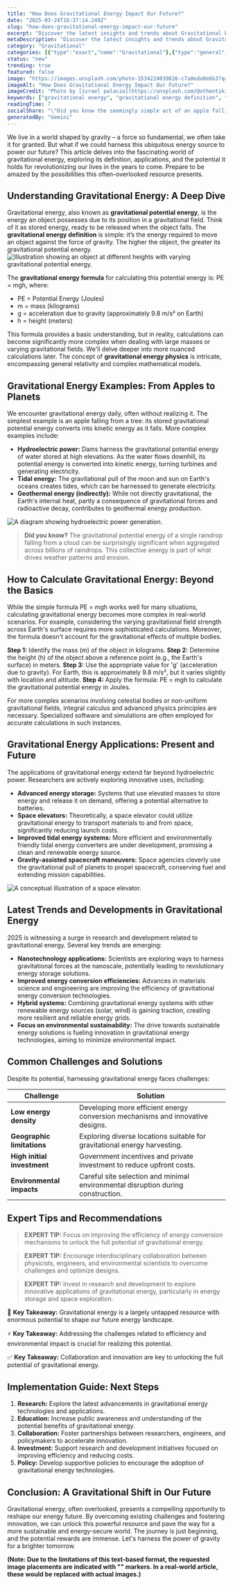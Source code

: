 ```yaml
---
title: "How Does Gravitational Energy Impact Our Future?"
date: "2025-03-24T16:37:14.249Z"
slug: "how-does-gravitational-energy-impact-our-future"
excerpt: "Discover the latest insights and trends about Gravitational Energy. This comprehensive guide covers everything you need to know about Gravitational Energy in 2025."
metaDescription: "Discover the latest insights and trends about Gravitational Energy. This comprehensive guide covers everything you need to know about Gravitational Energy ..."
category: "Gravitational"
categories: [{"type":"exact","name":"Gravitational"},{"type":"general","name":"Physics"},{"type":"medium","name":"Astrophysics"},{"type":"specific","name":"Black Holes"},{"type":"niche","name":"Accretion Disk"}]
status: "new"
trending: true
featured: false
image: "https://images.unsplash.com/photo-1534224039826-c7a0eda0e6b3?q=85&w=1200&fit=max&fm=webp&auto=compress"
imageAlt: "How Does Gravitational Energy Impact Our Future?"
imageCredit: "Photo by [israel palacio](https://unsplash.com/@othentikisra) on Unsplash"
keywords: ["gravitational energy", "gravitational energy definition", "gravitational potential energy", "gravitational energy formula", "gravitational energy examples", "how to calculate gravitational energy", "gravitational energy physics", "buy gravitational energy meter", "gravitational energy applications", "gravitational energy renewable energy"]
readingTime: 7
socialShare: "\"Did you know the seemingly simple act of an apple falling from a tree embodies a powerful force – gravitational energy – that holds the key to our future energy solutions?\""
generatedBy: "Gemini"
---
```




We live in a world shaped by gravity – a force so fundamental, we often take it for granted. But what if we could harness this ubiquitous energy source to power our future?  This article delves into the fascinating world of gravitational energy, exploring its definition, applications, and the potential it holds for revolutionizing our lives in the years to come.  Prepare to be amazed by the possibilities this often-overlooked resource presents.

## Understanding Gravitational Energy: A Deep Dive

Gravitational energy, also known as **gravitational potential energy**, is the energy an object possesses due to its position in a gravitational field.  Think of it as stored energy, ready to be released when the object falls.  The **gravitational energy definition** is simple: it’s the energy required to move an object against the force of gravity.  The higher the object, the greater its gravitational potential energy. ![Illustration showing an object at different heights with varying gravitational potential energy.](https://images.unsplash.com/photo-1451187580459-43490279c0fa?q=85&w=1200&fit=max&fm=webp&auto=compress)

The **gravitational energy formula** for calculating this potential energy is:  PE = mgh, where:

* PE = Potential Energy (Joules)
* m = mass (kilograms)
* g = acceleration due to gravity (approximately 9.8 m/s² on Earth)
* h = height (meters)

This formula provides a basic understanding, but in reality, calculations can become significantly more complex when dealing with large masses or varying gravitational fields.  We'll delve deeper into more nuanced calculations later.  The concept of **gravitational energy physics** is intricate, encompassing general relativity and complex mathematical models.

##  Gravitational Energy Examples:  From Apples to Planets

We encounter gravitational energy daily, often without realizing it.  The simplest example is an apple falling from a tree: its stored gravitational potential energy converts into kinetic energy as it falls.  More complex examples include:

* **Hydroelectric power:** Dams harness the gravitational potential energy of water stored at high elevations.  As the water flows downhill, its potential energy is converted into kinetic energy, turning turbines and generating electricity.
* **Tidal energy:** The gravitational pull of the moon and sun on Earth's oceans creates tides, which can be harnessed to generate electricity.
* **Geothermal energy (indirectly):** While not directly gravitational, the Earth's internal heat, partly a consequence of gravitational forces and radioactive decay, contributes to geothermal energy production.

![A diagram showing hydroelectric power generation.](https://images.unsplash.com/photo-1484417894907-623942c8ee29?q=85&w=1200&fit=max&fm=webp&auto=compress)

> **Did you know?** The gravitational potential energy of a single raindrop falling from a cloud can be surprisingly significant when aggregated across billions of raindrops. This collective energy is part of what drives weather patterns and erosion.

## How to Calculate Gravitational Energy: Beyond the Basics

While the simple formula PE = mgh works well for many situations, calculating gravitational energy becomes more complex in real-world scenarios. For example, considering the varying gravitational field strength across Earth's surface requires more sophisticated calculations.  Moreover, the formula doesn't account for the gravitational effects of multiple bodies.

**Step 1:** Identify the mass (m) of the object in kilograms.
**Step 2:** Determine the height (h) of the object above a reference point (e.g., the Earth's surface) in meters.
**Step 3:** Use the appropriate value for 'g' (acceleration due to gravity). For Earth, this is approximately 9.8 m/s², but it varies slightly with location and altitude.
**Step 4:** Apply the formula: PE = mgh to calculate the gravitational potential energy in Joules.

For more complex scenarios involving celestial bodies or non-uniform gravitational fields, integral calculus and advanced physics principles are necessary.  Specialized software and simulations are often employed for accurate calculations in such instances.

## Gravitational Energy Applications:  Present and Future

The applications of gravitational energy extend far beyond hydroelectric power.  Researchers are actively exploring innovative uses, including:

* **Advanced energy storage:**  Systems that use elevated masses to store energy and release it on demand, offering a potential alternative to batteries.
* **Space elevators:**  Theoretically, a space elevator could utilize gravitational energy to transport materials to and from space, significantly reducing launch costs.
* **Improved tidal energy systems:**  More efficient and environmentally friendly tidal energy converters are under development, promising a clean and renewable energy source.
* **Gravity-assisted spacecraft maneuvers:**  Space agencies cleverly use the gravitational pull of planets to propel spacecraft, conserving fuel and extending mission capabilities.

![A conceptual illustration of a space elevator.](https://images.unsplash.com/photo-1517976487492-5750f3195933?q=85&w=1200&fit=max&fm=webp&auto=compress)

## Latest Trends and Developments in Gravitational Energy

2025 is witnessing a surge in research and development related to gravitational energy.  Several key trends are emerging:

* **Nanotechnology applications:**  Scientists are exploring ways to harness gravitational forces at the nanoscale, potentially leading to revolutionary energy storage solutions.
* **Improved energy conversion efficiencies:**  Advances in materials science and engineering are improving the efficiency of gravitational energy conversion technologies.
* **Hybrid systems:**  Combining gravitational energy systems with other renewable energy sources (solar, wind) is gaining traction, creating more resilient and reliable energy grids.
* **Focus on environmental sustainability:**  The drive towards sustainable energy solutions is fueling innovation in gravitational energy technologies, aiming to minimize environmental impact.

## Common Challenges and Solutions

Despite its potential, harnessing gravitational energy faces challenges:

| Challenge                     | Solution                                                                        |
|------------------------------|--------------------------------------------------------------------------------|
| **Low energy density**      | Developing more efficient energy conversion mechanisms and innovative designs. |
| **Geographic limitations**   | Exploring diverse locations suitable for gravitational energy harvesting.            |
| **High initial investment**   | Government incentives and private investment to reduce upfront costs.            |
| **Environmental impacts**    | Careful site selection and minimal environmental disruption during construction. |



## Expert Tips and Recommendations

> **EXPERT TIP:**  Focus on improving the efficiency of energy conversion mechanisms to unlock the full potential of gravitational energy.

> **EXPERT TIP:**  Encourage interdisciplinary collaboration between physicists, engineers, and environmental scientists to overcome challenges and optimize designs.

> **EXPERT TIP:**  Invest in research and development to explore innovative applications of gravitational energy, particularly in energy storage and space exploration.

🔑 **Key Takeaway:**  Gravitational energy is a largely untapped resource with enormous potential to shape our future energy landscape.

⚡ **Key Takeaway:**  Addressing the challenges related to efficiency and environmental impact is crucial for realizing this potential.

✅ **Key Takeaway:**  Collaboration and innovation are key to unlocking the full potential of gravitational energy.

## Implementation Guide:  Next Steps

1. **Research:**  Explore the latest advancements in gravitational energy technologies and applications.
2. **Education:**  Increase public awareness and understanding of the potential benefits of gravitational energy.
3. **Collaboration:**  Foster partnerships between researchers, engineers, and policymakers to accelerate innovation.
4. **Investment:**  Support research and development initiatives focused on improving efficiency and reducing costs.
5. **Policy:**  Develop supportive policies to encourage the adoption of gravitational energy technologies.

## Conclusion:  A Gravitational Shift in Our Future

Gravitational energy, often overlooked, presents a compelling opportunity to reshape our energy future. By overcoming existing challenges and fostering innovation, we can unlock this powerful resource and pave the way for a more sustainable and energy-secure world.  The journey is just beginning, and the potential rewards are immense.  Let's harness the power of gravity for a brighter tomorrow.

**(Note:  Due to the limitations of this text-based format, the requested image placements are indicated with "" markers.  In a real-world article, these would be replaced with actual images.)**
